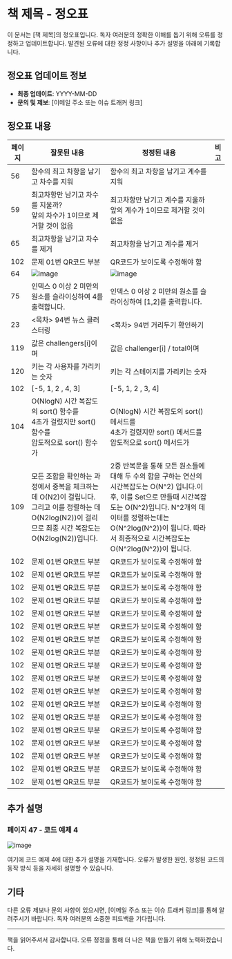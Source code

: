 # 책 제목 - 정오표

이 문서는 [책 제목]의 정오표입니다. 독자 여러분의 정확한 이해를 돕기 위해 오류를 정정하고 업데이트합니다. 발견된 오류에 대한 정정 사항이나 추가 설명을 아래에 기록합니다.

## 정오표 업데이트 정보

- **최종 업데이트**: YYYY-MM-DD
- **문의 및 제보**: [이메일 주소 또는 이슈 트래커 링크]

## 정오표 내용

| 페이지  | 잘못된 내용 | 정정된 내용 | 비고 |
|--------|-------------|-------------|------|
| 56     | 함수의 최고 차항을  남기고 차수를 지워 |함수의 최고 차항을  남기고 계수를 지워 |      |
| 59     | 최고차항만 남기고 차수를 지울까?<br>앞의 차수가 1이므로 제거할 것이 없음 | 최고차항만 남기고 계수를 지울까<br>앞의 계수가 1이므로 제거할 것이 없음 |  |
| 65     | 최고차항을 남기고 차수를 제거 | 최고차항을 남기고 계수를 제거 |      |
| 102    | 문제 01번 QR코드 부분         | QR코드가 보이도록 수정해야 함         | |
| 64    | ![image](https://github.com/dremdeveloper/codingtest_python/assets/131899974/aeed6ede-c45e-4ea0-99b0-49f6055cee2c)| ![image](https://github.com/dremdeveloper/codingtest_python/assets/131899974/908082d6-71f3-4296-b752-4eea4a3dd658)| |
| 75    | 인덱스 0 이상 2 미만의 원소를 슬라이싱하여 4를 출력합니다.         | 인덱스 0 이상 2 미만의 원소를 슬라이싱하여 [1,2]를 출력합니다.         | |
| 23    | <목차> 94번 뉴스 클러스터링         | <목차> 94번 거리두기 확인하기         | |
| 119    | 값은 challengers[i]이며         | 값은 challenger[i] / total이며         | |
| 120    | 키는 각 사용자를 가리키는 숫자         | 키는 각 스테이지를 가리키는 숫자         | |
| 102    | [-5, 1, 2 , 4, 3]         | [-5, 1, 2 , 3, 4]         | |
| 104    | O(NlogN) 시간 복잡도의 sort() 함수를<br>4초가 걸렸지만 sort() 함수를<br>압도적으로 sort() 함수가         | O(NlogN) 시간 복잡도의 sort() 메서드를<br>4초가 걸렸지만 sort() 메서드를<br>압도적으로 sort() 메서드가         | |
| 109    | 모든 조합을 확인하는 과정에서 중복을 체크하는 데 O(N2)이 걸립니다. 그리고 이를 정렬하는 데 O(N2log(N2))이 걸리므로 최종 시간 복잡도는 O(N2log(N2))입니다.         | 2중 반복문을 통해 모든 원소들에 대해 두 수의 합을 구하는 연산의 시간복잡도는 O(N^2) 입니다.이 후, 이를 Set으로 만들때 시간복잡도는 O(N^2)입니다. N^2개의 데이터를 정렬하는데는 O(N^2log(N^2))이 됩니다. 따라서 최종적으로 시간복잡도는 O(N^2log(N^2))이 됩니다.          | |
| 102    | 문제 01번 QR코드 부분         | QR코드가 보이도록 수정해야 함         | |
| 102    | 문제 01번 QR코드 부분         | QR코드가 보이도록 수정해야 함         | |
| 102    | 문제 01번 QR코드 부분         | QR코드가 보이도록 수정해야 함         | |
| 102    | 문제 01번 QR코드 부분         | QR코드가 보이도록 수정해야 함         | |
| 102    | 문제 01번 QR코드 부분         | QR코드가 보이도록 수정해야 함         | |
| 102    | 문제 01번 QR코드 부분         | QR코드가 보이도록 수정해야 함         | |
| 102    | 문제 01번 QR코드 부분         | QR코드가 보이도록 수정해야 함         | |
| 102    | 문제 01번 QR코드 부분         | QR코드가 보이도록 수정해야 함         | |
| 102    | 문제 01번 QR코드 부분         | QR코드가 보이도록 수정해야 함         | |
| 102    | 문제 01번 QR코드 부분         | QR코드가 보이도록 수정해야 함         | |
| 102    | 문제 01번 QR코드 부분         | QR코드가 보이도록 수정해야 함         | |
| 102    | 문제 01번 QR코드 부분         | QR코드가 보이도록 수정해야 함         | |
| 102    | 문제 01번 QR코드 부분         | QR코드가 보이도록 수정해야 함         | |
| 102    | 문제 01번 QR코드 부분         | QR코드가 보이도록 수정해야 함         | |
| 102    | 문제 01번 QR코드 부분         | QR코드가 보이도록 수정해야 함         | |
| 102    | 문제 01번 QR코드 부분         | QR코드가 보이도록 수정해야 함         | |
| 102    | 문제 01번 QR코드 부분         | QR코드가 보이도록 수정해야 함         | |
| 102    | 문제 01번 QR코드 부분         | QR코드가 보이도록 수정해야 함         | |


## 추가 설명

### 페이지 47 - 코드 예제 4
![image](https://github.com/dremdeveloper/codingtest_python/assets/131899974/a2927cd5-4285-4010-be03-9bebda27ccaa)

여기에 코드 예제 4에 대한 추가 설명을 기재합니다. 오류가 발생한 원인, 정정된 코드의 동작 방식 등을 자세히 설명할 수 있습니다.

## 기타

다른 오류 제보나 문의 사항이 있으시면, [이메일 주소 또는 이슈 트래커 링크]를 통해 알려주시기 바랍니다. 독자 여러분의 소중한 피드백을 기다립니다.

---

책을 읽어주셔서 감사합니다. 오류 정정을 통해 더 나은 책을 만들기 위해 노력하겠습니다.
